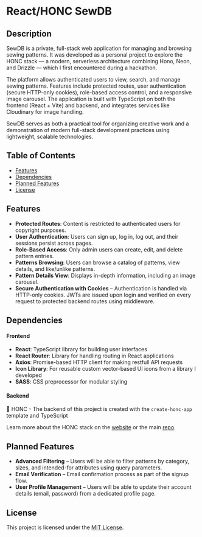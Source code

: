 # React/HONC SewDB

## Description

SewDB is a private, full-stack web application for managing and browsing sewing patterns. It was developed as a personal project to explore the HONC stack — a modern, serverless architecture combining Hono, Neon, and Drizzle — which I first encountered during a hackathon.

The platform allows authenticated users to view, search, and manage sewing patterns. Features include protected routes, user authentication (secure HTTP-only cookies), role-based access control, and a responsive image carousel. The application is built with TypeScript on both the frontend (React + Vite) and backend, and integrates services like Cloudinary for image handling.

SewDB serves as both a practical tool for organizing creative work and a demonstration of modern full-stack development practices using lightweight, scalable technologies.

## Table of Contents

- [Features](#features)
- [Dependencies](#dependencies)
- [Planned Features](#planned-features)
- [License](#license)

## Features

- **Protected Routes**: Content is restricted to authenticated users for copyright purposes.
- **User Authentication**: Users can sign up, log in, log out, and their sessions persist across pages.
- **Role-Based Access**: Only admin users can create, edit, and delete pattern entries.
- **Patterns Browsing**: Users can browse a catalog of patterns, view details, and like/unlike patterns.
- **Pattern Details View**: Displays in-depth information, including an image carousel.
- **Secure Authentication with Cookies** – Authentication is handled via HTTP-only cookies. JWTs are issued upon login and verified on every request to protected backend routes using middleware.

## Dependencies

#### Frontend

- **React**: TypeScript library for building user interfaces
- **React Router**: Library for handling routing in React applications
- **Axios**: Promise-based HTTP client for making restfull API requests
- **Icon Library**: For reusable custom vector-based UI icons from a library I developed
- **SASS**: CSS preprocessor for modular styling

#### Backend

🪿 HONC - The backend of this project is created with the `create-honc-app` template and TypeScript

Learn more about the HONC stack on the [website](https://honc.dev) or the main [repo](https://github.com/fiberplane/create-honc-app).

## Planned Features

- **Advanced Filtering** – Users will be able to filter patterns by category, sizes, and intended-for attributes using query parameters.
- **Email Verification** – Email confirmation process as part of the signup flow.
- **User Profile Management** – Users will be able to update their account details (email, password) from a dedicated profile page.

## License

This project is licensed under the [MIT License](https://github.com/justArale/SewDB/blob/main/LICENSE).
